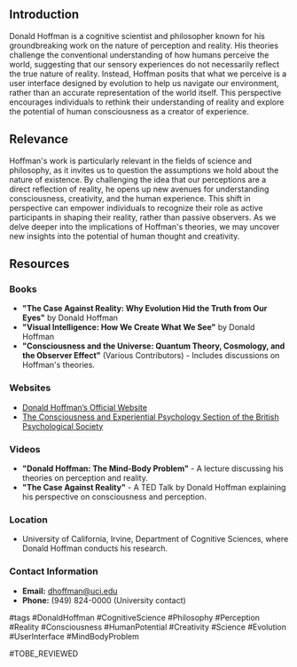 
## Introduction
Donald Hoffman is a cognitive scientist and philosopher known for his groundbreaking work on the nature of perception and reality. His theories challenge the conventional understanding of how humans perceive the world, suggesting that our sensory experiences do not necessarily reflect the true nature of reality. Instead, Hoffman posits that what we perceive is a user interface designed by evolution to help us navigate our environment, rather than an accurate representation of the world itself. This perspective encourages individuals to rethink their understanding of reality and explore the potential of human consciousness as a creator of experience.

## Relevance
Hoffman's work is particularly relevant in the fields of science and philosophy, as it invites us to question the assumptions we hold about the nature of existence. By challenging the idea that our perceptions are a direct reflection of reality, he opens up new avenues for understanding consciousness, creativity, and the human experience. This shift in perspective can empower individuals to recognize their role as active participants in shaping their reality, rather than passive observers. As we delve deeper into the implications of Hoffman's theories, we may uncover new insights into the potential of human thought and creativity.

## Resources

### Books
- **"The Case Against Reality: Why Evolution Hid the Truth from Our Eyes"** by Donald Hoffman
- **"Visual Intelligence: How We Create What We See"** by Donald Hoffman
- **"Consciousness and the Universe: Quantum Theory, Cosmology, and the Observer Effect"** (Various Contributors) - Includes discussions on Hoffman's theories.

### Websites
- [Donald Hoffman’s Official Website](https://www.cognition.uci.edu/~dhoffman/)
- [The Consciousness and Experiential Psychology Section of the British Psychological Society](https://www.bps.org.uk)

### Videos
- **"Donald Hoffman: The Mind-Body Problem"** - A lecture discussing his theories on perception and reality.
- **"The Case Against Reality"** - A TED Talk by Donald Hoffman explaining his perspective on consciousness and perception.

### Location
- University of California, Irvine, Department of Cognitive Sciences, where Donald Hoffman conducts his research.

### Contact Information
- **Email:** dhoffman@uci.edu
- **Phone:** (949) 824-0000 (University contact)

#tags
#DonaldHoffman #CognitiveScience #Philosophy #Perception #Reality #Consciousness #HumanPotential #Creativity #Science #Evolution #UserInterface #MindBodyProblem

#TOBE_REVIEWED
